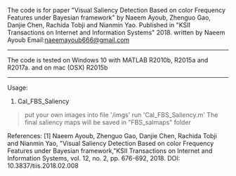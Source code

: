 The code is for paper "Visual Saliency Detection Based on color Frequency Features under Bayesian framework" 
by Naeem Ayoub, Zhenguo Gao, Danjie Chen, Rachida Tobji and Nianmin Yao.
Published in "KSII Transactions on Internet and Information Systems" 2018.
written by Naeem Ayoub
Email:naeemayoub666@gmail.com
******************************************************************************************************************
The code is tested on Windows 10 with MATLAB R2010b, R2015a and R2017a.
and on mac (OSX) R2015b
******************************************************************************************************************
Usage:
1. Cal_FBS_Saliency
>put your own images into file '/imgs'
>run 'Cal_FBS_Saliency.m'
>The final saliency maps will be saved in "FBS_salmaps" folder 

References:
[1] Naeem Ayoub, Zhenguo Gao, Danjie Chen, Rachida Tobji and Nianmin Yao, "Visual Saliency Detection Based on color Frequency Features under Bayesian framework,"KSII Transactions on Internet and Information Systems, vol. 12, no. 2, pp. 676-692, 2018. 
    DOI: 10.3837/tiis.2018.02.008
